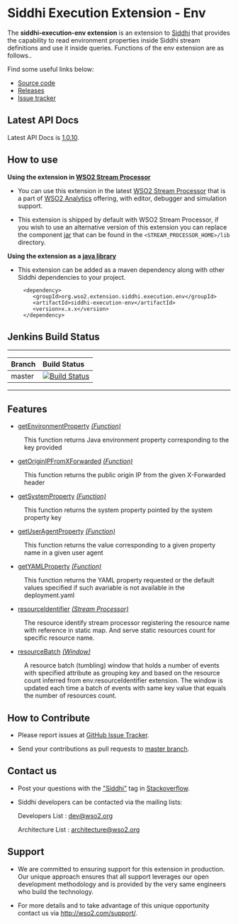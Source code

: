 Siddhi Execution Extension - Env
======================================

The **siddhi-execution-env extension** is an extension to <a target="_blank" href="https://wso2.github.io/siddhi">Siddhi</a> that provides the capability to read environment properties inside Siddhi stream definitions and use it inside queries. Functions of the env extension are as follows..

Find some useful links below:

* <a target="_blank" href="https://github.com/wso2-extensions/siddhi-execution-env">Source code</a>
* <a target="_blank" href="https://github.com/wso2-extensions/siddhi-execution-env/releases">Releases</a>
* <a target="_blank" href="https://github.com/wso2-extensions/siddhi-execution-env/issues">Issue tracker</a>

## Latest API Docs 

Latest API Docs is <a target="_blank" href="https://wso2-extensions.github.io/siddhi-execution-env/api/1.0.10">1.0.10</a>.

## How to use 

**Using the extension in <a target="_blank" href="https://github.com/wso2/product-sp">WSO2 Stream Processor</a>**

* You can use this extension in the latest <a target="_blank" href="https://github.com/wso2/product-sp/releases">WSO2 Stream Processor</a> that is a part of <a target="_blank" href="http://wso2.com/analytics?utm_source=gitanalytics&utm_campaign=gitanalytics_Jul17">WSO2 Analytics</a> offering, with editor, debugger and simulation support. 

* This extension is shipped by default with WSO2 Stream Processor, if you wish to use an alternative version of this extension you can replace the component <a target="_blank" href="https://github.com/wso2-extensions/siddhi-execution-env/releases">jar</a> that can be found in the `<STREAM_PROCESSOR_HOME>/lib` 
directory.

**Using the extension as a <a target="_blank" href="https://wso2.github.io/siddhi/documentation/running-as-a-java-library">java library</a>**

* This extension can be added as a maven dependency along with other Siddhi dependencies to your project.

```
     <dependency>
        <groupId>org.wso2.extension.siddhi.execution.env</groupId>
        <artifactId>siddhi-execution-env</artifactId>
        <version>x.x.x</version>
     </dependency>
```

## Jenkins Build Status

---

|  Branch | Build Status |
| :------ |:------------ | 
| master  | [![Build Status](https://wso2.org/jenkins/view/All%20Builds/job/siddhi/job/siddhi-execution-env/badge/icon)](https://wso2.org/jenkins/view/All%20Builds/job/siddhi/job/siddhi-execution-env/) |

---

## Features

* <a target="_blank" href="https://wso2-extensions.github.io/siddhi-execution-env/api/1.0.10/#getenvironmentproperty-function">getEnvironmentProperty</a> *<a target="_blank" href="https://wso2.github.io/siddhi/documentation/siddhi-4.0/#function">(Function)</a>*<br><div style="padding-left: 1em;"><p>This function returns Java environment property corresponding to the key provided</p></div>
* <a target="_blank" href="https://wso2-extensions.github.io/siddhi-execution-env/api/1.0.10/#getoriginipfromxforwarded-function">getOriginIPFromXForwarded</a> *<a target="_blank" href="https://wso2.github.io/siddhi/documentation/siddhi-4.0/#function">(Function)</a>*<br><div style="padding-left: 1em;"><p>This function returns the public origin IP from the given X-Forwarded header</p></div>
* <a target="_blank" href="https://wso2-extensions.github.io/siddhi-execution-env/api/1.0.10/#getsystemproperty-function">getSystemProperty</a> *<a target="_blank" href="https://wso2.github.io/siddhi/documentation/siddhi-4.0/#function">(Function)</a>*<br><div style="padding-left: 1em;"><p>This function returns the system property pointed by the system property key</p></div>
* <a target="_blank" href="https://wso2-extensions.github.io/siddhi-execution-env/api/1.0.10/#getuseragentproperty-function">getUserAgentProperty</a> *<a target="_blank" href="https://wso2.github.io/siddhi/documentation/siddhi-4.0/#function">(Function)</a>*<br><div style="padding-left: 1em;"><p>This function returns the value corresponding to a given property name in a given user agent</p></div>
* <a target="_blank" href="https://wso2-extensions.github.io/siddhi-execution-env/api/1.0.10/#getyamlproperty-function">getYAMLProperty</a> *<a target="_blank" href="https://wso2.github.io/siddhi/documentation/siddhi-4.0/#function">(Function)</a>*<br><div style="padding-left: 1em;"><p>This function returns the YAML property requested or the default values specified if such avariable is not available in the deployment.yaml</p></div>
* <a target="_blank" href="https://wso2-extensions.github.io/siddhi-execution-env/api/1.0.10/#resourceidentifier-stream-processor">resourceIdentifier</a> *<a target="_blank" href="https://wso2.github.io/siddhi/documentation/siddhi-4.0/#stream-processor">(Stream Processor)</a>*<br><div style="padding-left: 1em;"><p>The resource identify stream processor registering the resource name with reference in static map. And serve static resources count for specific resource name.</p></div>
* <a target="_blank" href="https://wso2-extensions.github.io/siddhi-execution-env/api/1.0.10/#resourcebatch-window">resourceBatch</a> *<a target="_blank" href="https://wso2.github.io/siddhi/documentation/siddhi-4.0/#window">(Window)</a>*<br><div style="padding-left: 1em;"><p>A resource batch (tumbling) window that holds a number of events with specified attribute as grouping key and based on the resource count inferred from env:resourceIdentifier extension. The window is updated each time a batch of events with same key value that equals the number of resources count.</p></div>

## How to Contribute
 
  * Please report issues at <a target="_blank" href="https://github.com/wso2-extensions/siddhi-execution-env/issues">GitHub Issue Tracker</a>.
  
  * Send your contributions as pull requests to <a target="_blank" href="https://github.com/wso2-extensions/siddhi-execution-env/tree/master">master branch</a>. 
 
## Contact us 

 * Post your questions with the <a target="_blank" href="http://stackoverflow.com/search?q=siddhi">"Siddhi"</a> tag in <a target="_blank" href="http://stackoverflow.com/search?q=siddhi">Stackoverflow</a>. 
 
 * Siddhi developers can be contacted via the mailing lists:
 
    Developers List   : [dev@wso2.org](mailto:dev@wso2.org)
    
    Architecture List : [architecture@wso2.org](mailto:architecture@wso2.org)
 
## Support 

* We are committed to ensuring support for this extension in production. Our unique approach ensures that all support leverages our open development methodology and is provided by the very same engineers who build the technology. 

* For more details and to take advantage of this unique opportunity contact us via <a target="_blank" href="http://wso2.com/support?utm_source=gitanalytics&utm_campaign=gitanalytics_Jul17">http://wso2.com/support/</a>.
